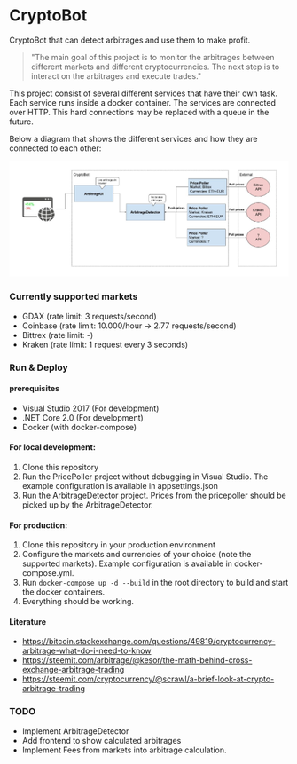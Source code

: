 # CryptoBot
CryptoBot that can detect arbitrages and use them to make profit.

> "The main goal of this project is to monitor the arbitrages between different markets and different cryptocurrencies.
The next step is to interact on the arbitrages and execute trades."

This project consist of several different services that have their own task.
Each service runs inside a docker container.
The services are connected over HTTP. This hard connections may be replaced with a queue in the future.

Below a diagram that shows the different services and how they are connected to each other:

<img src="Architecture_CryptoBot.jpg" alt="Architecture CryptoBot" width="">

### Currently supported markets
- GDAX (rate limit: 3 requests/second)
- Coinbase (rate limit: 10.000/hour -> 2.77 requests/second)
- Bittrex (rate limit: -)
- Kraken (rate limit: 1 request every 3 seconds)

### Run & Deploy
#### prerequisites
- Visual Studio 2017 (For development)
- .NET Core 2.0 (For development)
- Docker (with docker-compose)

#### For local development:
1. Clone this repository
2. Run the PricePoller project without debugging in Visual Studio. The example configuration is available in appsettings.json
3. Run the ArbitrageDetector project. Prices from the pricepoller should be picked up by the ArbitrageDetector.

#### For production:
1. Clone this repository in your production environment
2. Configure the markets and currencies of your choice (note the supported markets). Example configuration is available in docker-compose.yml.
3. Run `docker-compose up -d --build` in the root directory to build and start the docker containers.
4. Everything should be working.

#### Literature
- https://bitcoin.stackexchange.com/questions/49819/cryptocurrency-arbitrage-what-do-i-need-to-know
- https://steemit.com/arbitrage/@kesor/the-math-behind-cross-exchange-arbitrage-trading
- https://steemit.com/cryptocurrency/@scrawl/a-brief-look-at-crypto-arbitrage-trading

### TODO
- Implement ArbitrageDetector
- Add frontend to show calculated arbitrages
- Implement Fees from markets into arbitrage calculation.
